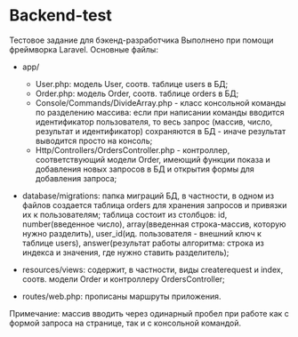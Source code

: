 # Backend-test
Тестовое задание для бэкенд-разработчика
Выполнено при помощи фреймворка Laravel.
Основные файлы:
- app/
    - User.php: модель User, соотв. таблице users в БД;
    - Order.php: модель Order, соотв. таблице orders в БД;
    - Console/Commands/DivideArray.php - класс консольной команды по разделению массива: если при написании команды 
      вводится идентификатор пользователя, то весь запрос (массив, число, результат и идентификатор) сохраняются в БД -
      иначе результат выводится просто на консоль;
    - Http/Controllers/OrdersController.php - контроллер, соответствующий модели Order, имеющий функции показа и добавления новых      запросов в БД и открытия формы для добавления запроса;
      
- database/migrations: папка миграций БД, в частности, в одном из файлов создается таблица orders для хранения запросов и привязки  
  их к пользователям; таблица состоит из столбцов: id, number(введенное число), array(введенная строка-массив, которую нужно
  разделить), user_id(ид. пользователя - внешний ключ к таблице users), answer(результат работы алгоритма: строка из индекса и
  значения, где нужно ставить разделитель);
- resources/views: содержит, в частности, виды createrequest и index, соотв. модели Order и контроллеру OrdersController;
- routes/web.php: прописаны маршруты приложения.

Примечание: массив вводить через одинарный пробел при работе как с формой запроса на странице, так и с консольной командой.
